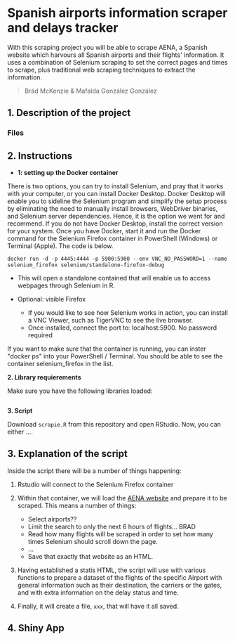 # Spanish airports information scraper and delays tracker
With this scraping project you will be able to scrape AENA, a Spanish website which harvours all Spanish airports and their flights' information. 
It uses a combination of Selenium scraping to set the correct pages and times to scrape, plus traditional web scraping techniques to extract the information. 

> Brád McKenzie & Mafalda González González

## 1. Description of the project 

### Files


## 2. Instructions

- **1: setting up the Docker container**

There is two options, you can try to install Selenium, and pray that it works with your computer, or you can install Docker Desktop. Docker Desktop will enable you to sideline the Selenium program and simplify the setup process by eliminating the need to manually install browsers, WebDriver binaries, and Selenium server dependencies. Hence, it is the option we went for and recommend.
If you do not have Docker Desktop, install the correct version for your system.
Once you have Docker, start it and run the Docker command for the Selenium Firefox container in PowerShell (Windows) or Terminal (Apple). The code is below. 

```         
docker run -d -p 4445:4444 -p 5900:5900 --env VNC_NO_PASSWORD=1 --name selenium_firefox selenium/standalone-firefox-debug
```

- This will open a standalone contained that will enable us to access webpages through Selenium in R. 
- Optional: visible Firefox

    - If you would like to see how Selenium works in action, you can install a VNC Viewer, such as TigerVNC to see the live browser. 
    - Once installed, connect the port to: localhost:5900. No password required

If you want to make sure that the container is running, you can inster "docker ps" into your PowerShell / Terminal. You should be able to see the container selenium_firefox in the list. 

**2. Library requierements** 

Make sure you have the following libraries loaded: 
```
```

**3. Script**

Download `scrapie.R` from this repository and open RStudio. 
Now, you can either .... 

## 3. Explanation of the script 

Inside the script there will be a number of things happening: 

1. Rstudio will connect to the Selenium Firefox container
2. Within that container, we will load the [AENA website](https://www.aena.es/en/flight-info.html) and prepare it to be scraped. This means a number of things: 
    
    * Select airports??
    * Limit the search to only the next 6 hours of flights... BRAD
    * Read how many flights will be scraped in order to set how many times Selenium should scroll down the page. 
    * ...
    * Save that exactly that website as an HTML. 
    
3. Having established a statis HTML, the script will use with various functions to prepare a dataset of the flights of the specific Airport with general information such as their destination, the carriers or the gates, and with extra information on the delay status and time. 
4. Finally, it will create a file, `xxx`, that will have it all saved. 

## 4. Shiny App


